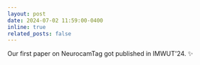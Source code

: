 ```yaml
---
layout: post
date: 2024-07-02 11:59:00-0400
inline: true
related_posts: false
---
```


Our first paper on NeurocamTag got published in IMWUT'24. :sparkles:
